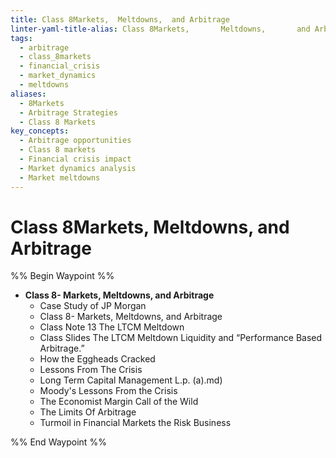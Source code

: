 ```yaml
---
title: Class 8Markets,  Meltdowns,  and Arbitrage
linter-yaml-title-alias: Class 8Markets,       Meltdowns,       and Arbitrage
tags:
  - arbitrage
  - class_8markets
  - financial_crisis
  - market_dynamics
  - meltdowns
aliases:
  - 8Markets
  - Arbitrage Strategies
  - Class 8 Markets
key_concepts:
  - Arbitrage opportunities
  - Class 8 markets
  - Financial crisis impact
  - Market dynamics analysis
  - Market meltdowns
---
```


# Class 8Markets,  Meltdowns,  and Arbitrage
%% Begin Waypoint %%
- **Class 8- Markets, Meltdowns, and Arbitrage**
	- Case Study of JP Morgan
	- Class 8- Markets, Meltdowns, and Arbitrage
	- Class Note 13 The LTCM Meltdown
	- Class Slides The LTCM Meltdown Liquidity and “Performance Based Arbitrage.”
	- How the Eggheads Cracked
	- Lessons From The Crisis
	- Long Term Capital Management L.p. (a).md)
	- Moody's Lessons From the Crisis
	- The Economist Margin Call of the Wild
	- The Limits Of Arbitrage
	- Turmoil in Financial Markets the Risk Business

%% End Waypoint %%
